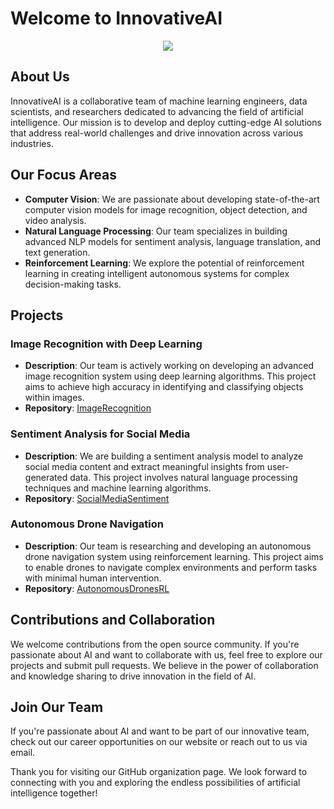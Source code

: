 # Welcome to InnovativeAI

<p align="center">
<img src="https://github.com/innovativeai/profile/video.gif">
</p>

## About Us
InnovativeAI is a collaborative team of machine learning engineers, data scientists, and researchers dedicated to advancing the field of artificial intelligence. Our mission is to develop and deploy cutting-edge AI solutions that address real-world challenges and drive innovation across various industries.

## Our Focus Areas
- **Computer Vision**: We are passionate about developing state-of-the-art computer vision models for image recognition, object detection, and video analysis.
- **Natural Language Processing**: Our team specializes in building advanced NLP models for sentiment analysis, language translation, and text generation.
- **Reinforcement Learning**: We explore the potential of reinforcement learning in creating intelligent autonomous systems for complex decision-making tasks.

## Projects
### Image Recognition with Deep Learning
- **Description**: Our team is actively working on developing an advanced image recognition system using deep learning algorithms. This project aims to achieve high accuracy in identifying and classifying objects within images.
- **Repository**: [ImageRecognition](https://github.com/InnovativeAI/ImageRecognition)

### Sentiment Analysis for Social Media
- **Description**: We are building a sentiment analysis model to analyze social media content and extract meaningful insights from user-generated data. This project involves natural language processing techniques and machine learning algorithms.
- **Repository**: [SocialMediaSentiment](https://github.com/InnovativeAI/SocialMediaSentiment)

### Autonomous Drone Navigation
- **Description**: Our team is researching and developing an autonomous drone navigation system using reinforcement learning. This project aims to enable drones to navigate complex environments and perform tasks with minimal human intervention.
- **Repository**: [AutonomousDronesRL](https://github.com/InnovativeAI/AutonomousDronesRL)

## Contributions and Collaboration
We welcome contributions from the open source community. If you're passionate about AI and want to collaborate with us, feel free to explore our projects and submit pull requests. We believe in the power of collaboration and knowledge sharing to drive innovation in the field of AI.

## Join Our Team
If you're passionate about AI and want to be part of our innovative team, check out our career opportunities on our website or reach out to us via email.

Thank you for visiting our GitHub organization page. We look forward to connecting with you and exploring the endless possibilities of artificial intelligence together!
